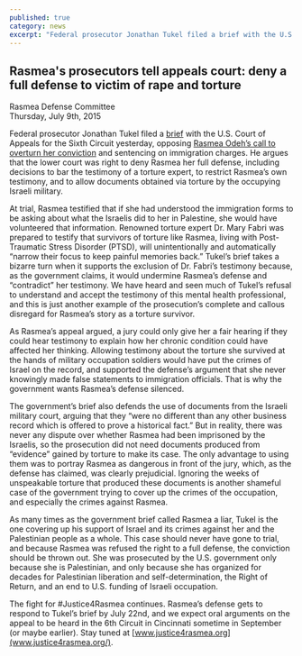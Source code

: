 ```yaml
---
published: true
category: news
excerpt: "Federal prosecutor Jonathan Tukel filed a brief with the U.S. Court of Appeals for the Sixth Circuit yesterday, opposing Rasmea Odeh’s call to overturn her conviction and sentencing on immigration charges."
---
```


## Rasmea's prosecutors tell appeals court: deny a full defense to victim of rape and torture
Rasmea Defense Committee
<br>Thursday, July 9th, 2015

Federal prosecutor Jonathan Tukel filed a [brief](http://justice4rasmea.org/assets/img/Tukel.pdf) with the U.S. Court of Appeals for the Sixth Circuit yesterday, opposing [Rasmea Odeh’s call to overturn her conviction](http://justice4rasmea.org/news/2015/06/09/rasmea-odeh-appeals-conviction-and-sentencing/) and sentencing on immigration charges.  He argues that the lower court was right to deny Rasmea her full defense, including decisions to bar the testimony of a torture expert, to restrict Rasmea’s own testimony, and to allow documents obtained via torture by the occupying Israeli military. 

At trial, Rasmea testified that if she had understood the immigration forms to be asking about what the Israelis did to her in Palestine, she would have volunteered that information. Renowned torture expert Dr. Mary Fabri was prepared to testify that survivors of torture like Rasmea, living with Post-Traumatic Stress Disorder (PTSD), will unintentionally and automatically “narrow their focus to keep painful memories back.” Tukel’s brief takes a bizarre turn when it supports the exclusion of Dr. Fabri’s testimony because, as the government claims, it would undermine Rasmea’s defense and “contradict” her testimony. We have heard and seen much of Tukel’s refusal to understand and accept the testimony of this mental health professional, and this is just another example of the prosecution’s complete and callous disregard for Rasmea’s story as a torture survivor.

As Rasmea’s appeal argued, a jury could only give her a fair hearing if they could hear testimony to explain how her chronic condition could have affected her thinking. Allowing testimony about the torture she survived at the hands of military occupation soldiers would have put the crimes of Israel on the record, and supported the defense’s argument that she never knowingly made false statements to immigration officials. That is why the government wants Rasmea’s defense silenced.

The government’s brief also defends the use of documents from the Israeli military court, arguing that they “were no different than any other business record which is offered to prove a historical fact.” But in reality, there was never any dispute over whether Rasmea had been imprisoned by the Israelis, so the prosecution did not need documents produced from “evidence” gained by torture to make its case. The only advantage to using them was to portray Rasmea as dangerous in front of the jury, which, as the defense has claimed, was clearly prejudicial. Ignoring the weeks of unspeakable torture that produced these documents is another shameful case of the government trying to cover up the crimes of the occupation, and especially the crimes against Rasmea.

As many times as the government brief called Rasmea a liar, Tukel is the one covering up his support of Israel and its crimes against her and the Palestinian people as a whole. This case should never have gone to trial, and because Rasmea was refused the right to a full defense, the conviction should be thrown out. She was prosecuted by the U.S. government only because she is Palestinian, and only because she has organized for decades for Palestinian liberation and self-determination, the Right of Return, and an end to U.S. funding of Israeli occupation.

The fight for #Justice4Rasmea continues. Rasmea’s defense gets to respond to Tukel’s brief by July 22nd, and we expect oral arguments on the appeal to be heard in the 6th Circuit in Cincinnati sometime in September (or maybe earlier). Stay tuned at [www.justice4rasmea.org](www.justice4rasmea.org/).
